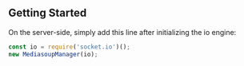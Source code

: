 ## Getting Started

On the server-side, simply add this line after initializing the io engine:
```js
const io = require('socket.io')();
new MediasoupManager(io);
```